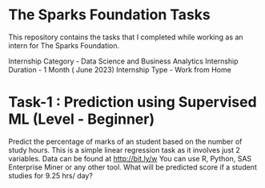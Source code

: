# The Sparks Foundation Tasks
This repository contains the tasks that I completed while working as an intern for The Sparks Foundation.

Internship Category - Data Science and Business Analytics
Internship Duration - 1 Month ( June 2023)
Internship Type - Work from Home

# Task-1 : Prediction using Supervised ML (Level - Beginner)

Predict the percentage of marks of an student based on the number of study hours.
This is a simple linear regression task as it involves just 2 variables.
Data can be found at http://bit.ly/w
You can use R, Python, SAS Enterprise Miner or any other tool.
What will be predicted score if a student studies for 9.25 hrs/ day?

